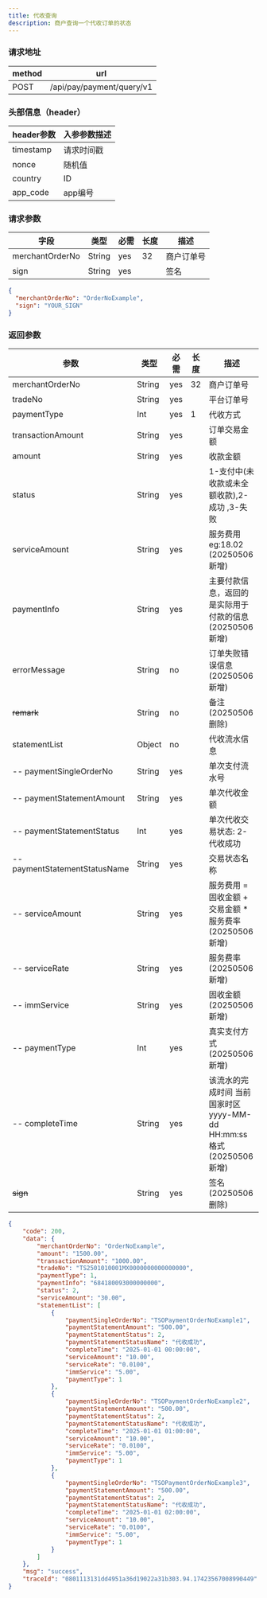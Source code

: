 ```yaml
---
title: 代收查询
description: 商户查询一个代收订单的状态
---
```


### 请求地址

| method | url                       |
| ------ | ------------------------- |
| POST   | /api/pay/payment/query/v1 |

### 头部信息（header）

| header参数                  | 入参参数描述 |
|---------------------------|--------|
| timestamp                 | 请求时间戳  |
| nonce                     | 随机值    |
| country                   | ID     |
| app_code                  | app编号  |

### 请求参数

| 字段            | 类型   | 必需 | 长度 | 描述       |
| --------------- | ------ | ---- | ---- | ---------- |
| merchantOrderNo | String | yes  | 32   | 商户订单号 |
| sign            | String | yes  |      | 签名       |

```json title=请求示例
{
  "merchantOrderNo": "OrderNoExample",
  "sign": "YOUR_SIGN"
}
```

### 返回参数

| 参数                            | 类型     | 必需 | 长度 | 描述                                                  |
|-------------------------------|--------| ---- |----|-----------------------------------------------------|
| merchantOrderNo               | String | yes  | 32 | 商户订单号                                               |
| tradeNo                       | String | yes  |    | 平台订单号                                               |
| paymentType                   | Int    | yes  | 1  | 代收方式                                                |
| transactionAmount             | String | yes  |    | 订单交易金额                                              |
| amount                        | String | yes  |    | 收款金额                                                |
| status                        | String | yes  |    | 1-支付中(未收款或未全额收款),2-成功 ,3-失败                         |
| serviceAmount                 | String | yes  |    | 服务费用  eg:18.02    (20250506新增)                      |
| paymentInfo                   | String | yes  |    | 主要付款信息，返回的是实际用于付款的信息     (20250506新增)               |
| errorMessage                  | String | no  |    | 订单失败错误信息       (20250506新增)                         |
| ~~remark~~                        | String | no   |    | 备注     (20250506删除)                                 |
| statementList                 | Object | no   |    | 代收流水信息                                              |
| -- paymentSingleOrderNo       | String | yes  |    | 单次支付流水号                                             |
| -- paymentStatementAmount     | String | yes  |    | 单次代收金额                                              |
| -- paymentStatementStatus     | Int    | yes  |    | 单次代收交易状态: 2-代收成功                                    |
| -- paymentStatementStatusName | String | yes  |    | 交易状态名称                                              |
| -- serviceAmount              | String | yes  |    | 服务费用  =  固收金额 +  交易金额 * 服务费率      (20250506新增)      |
| -- serviceRate                | String | yes  |    | 服务费率    (20250506新增)                                |
| -- immService                 | String | yes  |    | 固收金额    (20250506新增)                                |
| -- paymentType                | Int    | yes  |    | 真实支付方式  (20250506新增)                                |
| -- completeTime               | String    | yes  |    | 该流水的完成时间 当前国家时区 yyyy-MM-dd HH:mm:ss格式  (20250506新增) |
| ~~sign~~          | String | yes  |    | 签名             (20250506删除)                         |
```json title=返回示例
{
    "code": 200,
    "data": {
        "merchantOrderNo": "OrderNoExample",
        "amount": "1500.00",
        "transactionAmount": "1000.00",
        "tradeNo": "TS2501010001MX0000000000000000",
        "paymentType": 1,
        "paymentInfo": "684180093000000000",
        "status": 2,
        "serviceAmount": "30.00",
        "statementList": [
            {
                "paymentSingleOrderNo": "TSOPaymentOrderNoExample1",
                "paymentStatementAmount": "500.00",
                "paymentStatementStatus": 2,
                "paymentStatementStatusName": "代收成功",
                "completeTime": "2025-01-01 00:00:00",
                "serviceAmount": "10.00",
                "serviceRate": "0.0100",
                "immService": "5.00",
                "paymentType": 1
            },
            {
                "paymentSingleOrderNo": "TSOPaymentOrderNoExample2",
                "paymentStatementAmount": "500.00",
                "paymentStatementStatus": 2,
                "paymentStatementStatusName": "代收成功",
                "completeTime": "2025-01-01 01:00:00",
                "serviceAmount": "10.00",
                "serviceRate": "0.0100",
                "immService": "5.00",
                "paymentType": 1
            },
            {
                "paymentSingleOrderNo": "TSOPaymentOrderNoExample3",
                "paymentStatementAmount": "500.00",
                "paymentStatementStatus": 2,
                "paymentStatementStatusName": "代收成功",
                "completeTime": "2025-01-01 02:00:00",
                "serviceAmount": "10.00",
                "serviceRate": "0.0100",
                "immService": "5.00",
                "paymentType": 1
            }
        ]
    },
    "msg": "success",
    "traceId": "0801113131dd4951a36d19022a31b303.94.17423567008990449"
}
```
